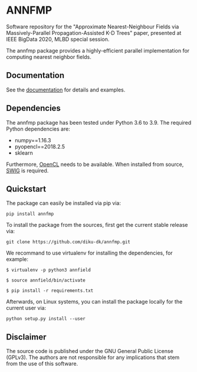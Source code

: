 # ANNFMP

Software repository for the "Approximate Nearest-Neighbour Fields via Massively-Parallel Propagation-Assisted K-D Trees" paper, presented at IEEE BigData 2020, MLBD special session.

The annfmp package provides a highly-efficient parallel implementation for computing nearest neighbor fields.

## Documentation

See the [documentation](http://annfmp.readthedocs.org) for details and examples.

## Dependencies

The annfmp package has been tested under Python 3.6 to 3.9. The required Python dependencies are:

- numpy==1.16.3
- pyopencl==2018.2.5
- sklearn

Furthermore, [OpenCL](https://www.khronos.org/opencl) needs to be available.
When installed from source, [SWIG](http://www.swig.org/) is required.

## Quickstart

The package can easily be installed via pip via:

  `pip install annfmp`

To install the package from the sources, first get the current stable release via:

  `git clone https://github.com/diku-dk/annfmp.git`

We recommand to use virtualenv for installing the dependencies, for example:

  `$ virtualenv -p python3 annfield`

  `$ source annfield/bin/activate`

  `$ pip install -r requirements.txt`

Afterwards, on Linux systems, you can install the package locally for the current user via:

  `python setup.py install --user`

## Disclaimer

The source code is published under the GNU General Public License (GPLv3). The authors are not responsible for any implications that stem from the use of this software.
